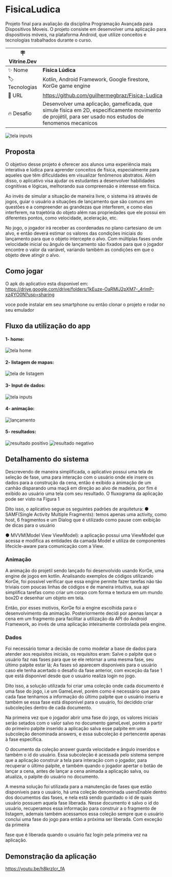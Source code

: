 # FisicaLudica
Projeto final para avaliação da disciplina Programação Avançada para Dispositivos Moveis. O projeto consiste em desenvolver uma aplicação para dispositivos móveis, na plataforma Android, que utilize conceitos e tecnologias trabalhados durante o curso.

| :placard: Vitrine.Dev |     |
| -------------  | --- |
| :sparkles: Nome        | **Física Lúdica**
| :label: Tecnologias | Kotlin, Android Framework, Google firestore, KorGe game engine
| :rocket: URL         | https://github.com/guilhermegbraz/Fisica-Ludica
| :fire: Desafio     | Desenvolver uma aplicação, gameficada, que simule física em 2D, especificamente movimento de projétil, para ser usado nos estudos de fenomenos mecanicos

![tela inputs](https://github.com/guilhermegbraz/Fisica-Ludica/assets/84741834/c107739d-fef7-4eb9-985d-6809ba73e370#vitrinedev)


## Proposta
  O objetivo desse projeto é oferecer aos alunos uma experiência mais interativa e lúdica para
aprender conceitos de física, especialmente para aqueles que têm dificuldades em visualizar
fenômenos abstratos. Além disso, o aplicativo visa ajudar os estudantes a desenvolver habilidades
cognitivas e lógicas, melhorando sua compreensão e interesse em física.

  Ao invés de simular a situação de maneira livre, o sistema irá através de jogos, guiar o
usuário a situações de lançamento que são comuns em questões e a compreender as grandezas que
interferem, e como elas interferem, na trajetória do objeto além nas propriedades que ele possui em
diferentes pontos, como velocidade, aceleração, etc.

  No jogo, o jogador irá receber as coordenadas no plano cartesiano de um alvo, e então
deverá estimar os valores das condições iniciais do lançamento para que o objeto intercepte o alvo.
Com múltiplas fases onde velocidade inicial ou ângulo de lançamento são fixados para que o
jogador encontre o valor da variável, variando também as condições em que o objeto deve atingir o
alvo.

## Como jogar
O apk do aplicativo esta disponivel em: https://drive.google.com/drive/folders/1kEuze-OaRMlJ2pXM7-_4rlmP-xz4YO0N?usp=sharing

voce pode instalar em seu smartphone ou então clonar o projeto e rodar no seu emulador

## Fluxo da utilização do app
#### 1- home:
![tela home](https://github.com/guilhermegbraz/Fisica-Ludica/assets/84741834/9b6a3f49-9d6a-4ef8-b0c3-5dc7c0d533f9)

#### 2- listagem de mapas:
![tela de listagem](https://github.com/guilhermegbraz/Fisica-Ludica/assets/84741834/a530afe7-438f-4e5f-ab8e-64734fce5e5d)

#### 3- Input de dados:
![tela inputs](https://github.com/guilhermegbraz/Fisica-Ludica/assets/84741834/557beeec-fa6e-426b-ba7e-9f1c6069a7d6)

#### 4- animação:
![lançamento](https://github.com/guilhermegbraz/Fisica-Ludica/assets/84741834/56f60ea4-69f1-4b91-9a7e-b8cea260a86c)

#### 5- resultados:
![resultado positivo](https://github.com/guilhermegbraz/Fisica-Ludica/assets/84741834/5a5613e8-8a57-4b98-a291-c2cf0abc6e68)
![resultado negativo](https://github.com/guilhermegbraz/Fisica-Ludica/assets/84741834/bb9992ce-4bfa-42dd-ae3a-58a78dbae51c)


## Detalhamento do sistema

Descrevendo de maneira simplificada, o aplicativo possui uma tela de seleção de
fase, uma para interação com o usuário onde ele insere os dados para a construção da
cena, então é exibido a animação de um canhão disparando uma maçã em direção ao
alvo de madeira, por fim é exibido ao usuário uma tela com seu resultado. O fluxograma
da aplicação pode ser visto na Figura 1

Dito isso, o aplicativo segue os seguintes padrões de arquitetura:
● SAMF(Single Activity Multiple Fragments): temos apenas uma activity, como
host, 6 fragmentos e um Dialog que é utilizado como pause com exibição de
dicas para o usuário

● MVVM(Model View ViewModel): a aplicação possui uma ViewModel que
acessa e modifica as entidades da camada Model e utiliza de componentes
lifecicle-aware para comunicação com a View.

### Animação

A animação do projetil sendo lançado foi desenvolvido usando KorGe, uma engine de jogos em kotlin. Analisando exemplos de códigos utilizando KorGe, foi possível
verificar que essa engine permite fazer tarefas não tão triviais com poucas linhas de
códigos e de maneira intuitiva, sua api simplifica tarefas como criar um corpo com
forma e textura em um mundo box2D e desenhar um objeto em tela.

Então, por esses motivos, KorGe foi a engine escolhida para o desenvolvimento
da animação. Posteriormente decidi por apenas lançar a cena em um fragmento para
facilitar a utilização da API do Android Framework, ao invés de uma aplicação
inteiramente controlada pela engine.

### Dados

Foi necessário tomar a decisão de como modelar a base de dados para
atender aos requisitos iniciais, os requisitos eram: Salve o palpite que o usuário faz nas
fases para que se ele retornar a uma mesma fase, seu último palpite estar lá; As fases só
aparecem disponíveis para o usuário caso ele tenha acertado o desafio da fase anterior,
com exceção da fase 1 que está disponível desde que o usuário realiza login no jogo.


Dito isso, a solução utilizada foi criar uma coleção onde cada documento é uma
fase do jogo, i.e um GameLevel, porém como é necessário que para cada fase tenhamos
a informação do último palpite que o usuário inseriu e também se essa fase está
disponível para o usuário, foi decidido criar subcoleções dentro de cada documento.

Na primeira vez que o jogador abrir uma fase do jogo, os valores iniciais serão
setados com o valor salvo no documento gameLevel, porém a partir do primeiro palpite
inserido a aplicação salva esse palpite em uma subcoleção denominada answers, e essa
subcoleção é pertencente apenas à fase específica. 

O documento da coleção answer guarda velocidade e ângulo inseridos e também o id do usuário.
Essa subcoleção é acessada pelo sistema sempre que a aplicação construir a tela
para interação com o jogador, para recuperar o último palpite, e também quando o
jogador apertar o botão de lançar a cena, antes de lançar a cena animada a aplicação
salva, ou atualiza, o palpite do usuário no documento.


A mesma solução foi utilizada para a manutenção de fases que estão disponíveis
para o usuário, há uma coleção denominada usersEnable dentro dos documentos das
fases, e nela está sendo guardado o id de quais usuário possuem aquela fase liberada.
Nesse documento é salvo o id do usuário, recuperamos essa informação para construir a
o fragmento de listagem, ademais também acessamos essa coleção sempre que o usuário
conclui uma fase do jogo para então a próxima ser liberada. Com exceção da primeira

fase que é liberada quando o usuário faz login pela primeira vez na aplicação.

## Demonstração da aplicação

https://youtu.be/h8krzIcr_fA
